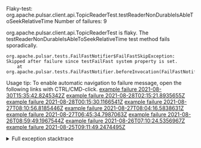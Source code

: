         
Flaky-test: org.apache.pulsar.client.api.TopicReaderTest.testReaderNonDurableIsAbleToSeekRelativeTime
Number of failures: 9

org.apache.pulsar.client.api.TopicReaderTest is flaky. The testReaderNonDurableIsAbleToSeekRelativeTime test method fails sporadically.

```
org.apache.pulsar.tests.FailFastNotifier$FailFastSkipException: Skipped after failure since testFailFast system property is set.
	at org.apache.pulsar.tests.FailFastNotifier.beforeInvocation(FailFastNotifier.java:88)

```

Usage tip: To enable automatic navigation to failure message, open the following links with CTRL/CMD-click.
[example failure 2021-08-30T15:35:42.8245342Z](https://github.com/apache/pulsar/runs/3463119398?check_suite_focus=true#step:9:3835)
[example failure 2021-08-28T02:15:21.8935655Z](https://github.com/apache/pulsar/runs/3448473880?check_suite_focus=true#step:9:2832)
[example failure 2021-08-28T00:15:30.1166541Z](https://github.com/apache/pulsar/runs/3447917315?check_suite_focus=true#step:9:2200)
[example failure 2021-08-27T08:10:56.8185446Z](https://github.com/apache/pulsar/runs/3440980370?check_suite_focus=true#step:9:2899)
[example failure 2021-08-27T08:04:16.5838631Z](https://github.com/apache/pulsar/runs/3440855241?check_suite_focus=true#step:9:2824)
[example failure 2021-08-27T06:45:34.7987063Z](https://github.com/apache/pulsar/runs/3440411158?check_suite_focus=true#step:9:2825)
[example failure 2021-08-26T08:59:49.1967544Z](https://github.com/apache/pulsar/runs/3430539961?check_suite_focus=true#step:9:3534)
[example failure 2021-08-26T07:10:24.5356967Z](https://github.com/apache/pulsar/runs/3429892136?check_suite_focus=true#step:9:2886)
[example failure 2021-08-25T09:11:49.2474495Z](https://github.com/apache/pulsar/runs/3420085427?check_suite_focus=true#step:10:2792)


<details>
<summary>Full exception stacktrace</summary>
<code><pre>
org.apache.pulsar.tests.FailFastNotifier$FailFastSkipException: Skipped after failure since testFailFast system property is set.
	at org.apache.pulsar.tests.FailFastNotifier.beforeInvocation(FailFastNotifier.java:88)

</pre></code>
</details>

